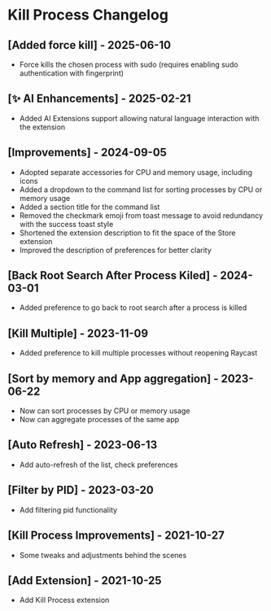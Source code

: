 # Kill Process Changelog

## [Added force kill] - 2025-06-10

- Force kills the chosen process with sudo (requires enabling sudo authentication with fingerprint)

## [✨ AI Enhancements] - 2025-02-21

- Added AI Extensions support allowing natural language interaction with the extension

## [Improvements] - 2024-09-05

- Adopted separate accessories for CPU and memory usage, including icons
- Added a dropdown to the command list for sorting processes by CPU or memory usage
- Added a section title for the command list
- Removed the checkmark emoji from toast message to avoid redundancy with the success toast style
- Shortened the extension description to fit the space of the Store extension
- Improved the description of preferences for better clarity

## [Back Root Search After Process Kiled] - 2024-03-01

- Added preference to go back to root search after a process is killed

## [Kill Multiple] - 2023-11-09

- Added preference to kill multiple processes without reopening Raycast

## [Sort by memory and App aggregation] - 2023-06-22

- Now can sort processes by CPU or memory usage
- Now can aggregate processes of the same app

## [Auto Refresh] - 2023-06-13

- Add auto-refresh of the list, check preferences

## [Filter by PID] - 2023-03-20

- Add filtering pid functionality

## [Kill Process Improvements] - 2021-10-27

- Some tweaks and adjustments behind the scenes

## [Add Extension] - 2021-10-25

- Add Kill Process extension
